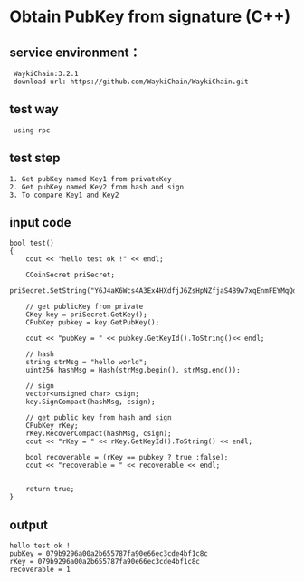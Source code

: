 # Obtain PubKey from signature (C++)

## service environment：
     WaykiChain:3.2.1  
     download url: https://github.com/WaykiChain/WaykiChain.git

## test way
     using rpc

## test step
    1. Get pubKey named Key1 from privateKey
    2. Get pubKey named Key2 from hash and sign
    3. To compare Key1 and Key2

## input code
```
bool test()
{
    cout << "hello test ok !" << endl;

    CCoinSecret priSecret;
    priSecret.SetString("Y6J4aK6Wcs4A3Ex4HXdfjJ6ZsHpNZfjaS4B9w7xqEnmFEYMqQd13");
    
    // get publicKey from private
    CKey key = priSecret.GetKey();
    CPubKey pubkey = key.GetPubKey();

    cout << "pubKey = " << pubkey.GetKeyId().ToString()<< endl;
    
    // hash
    string strMsg = "hello world";
    uint256 hashMsg = Hash(strMsg.begin(), strMsg.end());

    // sign
    vector<unsigned char> csign;
    key.SignCompact(hashMsg, csign);

    // get public key from hash and sign
    CPubKey rKey;
    rKey.RecoverCompact(hashMsg, csign);
    cout << "rKey = " << rKey.GetKeyId().ToString() << endl;

    bool recoverable = (rKey == pubkey ? true :false);
    cout << "recoverable = " << recoverable << endl;


    return true;
}

```
## output

```
hello test ok !
pubKey = 079b9296a00a2b655787fa90e66ec3cde4bf1c8c
rKey = 079b9296a00a2b655787fa90e66ec3cde4bf1c8c
recoverable = 1
```
